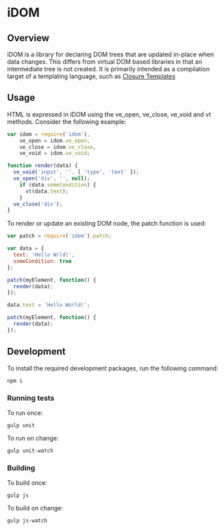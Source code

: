 # iDOM

## Overview

iDOM is a library for declaring DOM trees that are updated in-place when data changes. This differs from virtual DOM based libraries in that an intermediate tree is not created. It is primarily intended as a compilation target of a templating language, such as [Closure Templates](https://developers.google.com/closure/templates/)

## Usage

HTML is expressed in iDOM using the ve_open, ve_close, ve_void and vt methods. Consider the following example:

```javascript
var idom = require('idom'),
    ve_open = idom.ve_open,
    ve_close = idom.ve_close,
    ve_void = idom.ve_void;

function render(data) {
  ve_void('input', '', [ 'type', 'text' ]);
  ve_open('div', '', null);
    if (data.someCondition) {
      vt(data.text);
    }
  ve_close('div');
}
```

To render or update an existing DOM node, the patch function is used:


```javascript
var patch = require('idom').patch;

var data = {
  text: 'Hello Wrld!',
  someCondition: true
};

patch(myElement, function() {
  render(data);
});

data.text = 'Hello World!';

patch(myElement, function() {
  render(data);
});
```

## Development

To install the required development packages, run the following command:

`npm i`

### Running tests

To run once:

`gulp unit`

To run on change:

`gulp unit-watch`

### Building

To build once:

`gulp js`

To build on change:

`gulp js-watch`
